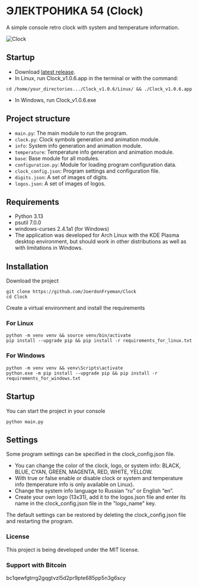 # ЭЛЕКТРОНИКА 54 (Clock)

A simple console retro clock with system and temperature information.

![Clock](https://github.com/user-attachments/assets/3dd15196-6276-46f2-82f5-7b5a6a9c6652)

## Startup
- Download [latest release](https://github.com/JoerdonFryeman/Clock/releases/tag/Clock_v1.0.6).
- In Linux, run Clock_v1.0.6.app in the terminal or with the command:
```console
cd /home/your_directories.../Clock_v1.0.6/Linux/ && ./Clock_v1.0.6.app
```
- In Windows, run Clock_v1.0.6.exe

## Project structure

- `main.py`: The main module to run the program.
- `clock.py`: Clock symbols generation and animation module.
- `info`: System info generation and animation module.
- `temperature`: Temperature info generation and animation module.
- `base`: Base module for all modules.
- `configuration.py`: Module for loading program configuration data.
- `clock_config.json`: Program settings and configuration file.
- `digits.json`: A set of images of digits.
- `logos.json`: A set of images of logos.

## Requirements

- Python 3.13
- psutil 7.0.0
- windows-curses 2.4.1a1 (for Windows)
- The application was developed for Arch Linux with the KDE Plasma desktop environment, but should work in other distributions as well as with limitations in Windows.

## Installation

Download the project

``` console
git clone https://github.com/JoerdonFryeman/Clock
cd Clock
```

Create a virtual environment and install the requirements

### For Linux

``` console
python -m venv venv && source venv/bin/activate
pip install --upgrade pip && pip install -r requirements_for_linux.txt
```

### For Windows

``` console
python -m venv venv && venv\Scripts\activate
python.exe -m pip install --upgrade pip && pip install -r requirements_for_windows.txt
```

## Startup

You can start the project in your console

``` console
python main.py
```

## Settings

Some program settings can be specified in the clock_config.json file.

- You can change the color of the clock, logo, or system info: BLACK, BLUE, CYAN, GREEN, MAGENTA, RED, WHITE, YELLOW.
- With true or false enable or disable clock or system and temperature info (temperature info is only available on Linux).
- Change the system info language to Russian “ru” or English “en”.
- Create your own logo (13x31), add it to the logos.json file and enter its name in the clock_config.json file in the "logo_name" key.

The default settings can be restored by deleting the clock_config.json file and restarting the program.

### License

This project is being developed under the MIT license.

### Support with Bitcoin

bc1qewfgtrrg2gqgtvzl5d2pr9pte685pp5n3g6scy
